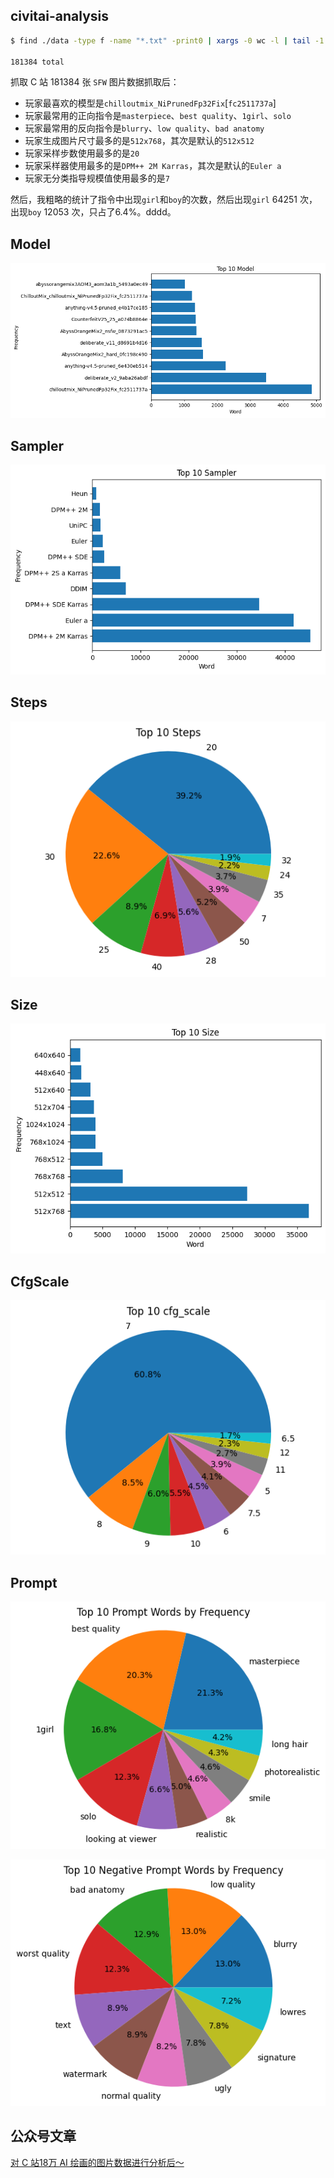 ## civitai-analysis

```bash
$ find ./data -type f -name "*.txt" -print0 | xargs -0 wc -l | tail -1

181384 total
```

抓取 C 站 181384 张 `SFW` 图片数据抓取后：

- 玩家最喜欢的模型是`chilloutmix_NiPrunedFp32Fix`[`fc2511737a`]
- 玩家最常用的正向指令是`masterpiece`、`best quality`、`1girl`、`solo`
- 玩家最常用的反向指令是`blurry`、`low quality`、`bad anatomy`
- 玩家生成图片尺寸最多的是`512x768`，其次是默认的`512x512`
- 玩家采样步数使用最多的是`20`
- 玩家采样器使用最多的是`DPM++ 2M Karras`，其次是默认的`Euler a`
- 玩家无分类指导规模值使用最多的是`7`

然后，我粗略的统计了指令中出现`girl`和`boy`的次数，然后出现`girl` 64251 次，出现`boy` 12053 次，只占了6.4%。dddd。

## Model

![Model](./assets/top10_model.png)

## Sampler

![Sampler](./assets/top10_sampler.png)

## Steps

![Steps](./assets/top10_steps.png)

## Size

![Size](./assets/top10_size.png)

## CfgScale

![CfgScale](./assets/top10_cfg_scale.png)

## Prompt

![Prompt](./assets/top10_prompt.png)

![Prompt](./assets/top10_negative_prompt.png)

## 公众号文章

[对 C 站18万 AI 绘画的图片数据进行分析后～](https://mp.weixin.qq.com/s/5PGMqoj3IENKxitzWg3tGg)
